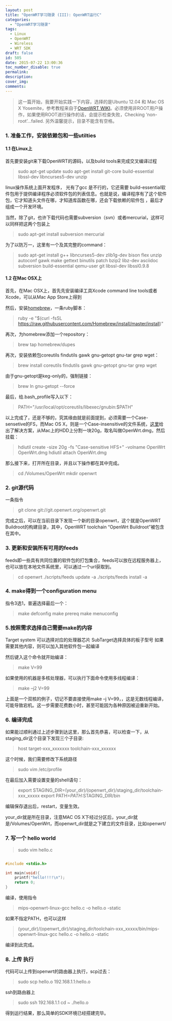 ```yaml
---
layout: post
title: "OpenWRT学习随录 (III): OpenWRT运行C"
categories:
  - "OpenWRT学习随录"
tags:
  - Linux
  - OpenWRT
  - Wireless
  - WRT SDK
draft: false
id: 505
date: 2015-07-22 13:00:36
toc_number_disable: true
permalink:
description:
cover_img:
comments:
---
```


> 这一篇开始，我要开始实践一下内容，选择的是Ubuntu 12.04 和 Mac OS X Yosemite，参考教程来自于[OpenWRT WIKI](http://wiki.openwrt.org/doc/howto/buildroot.exigence)。必须使用非ROOT用户操作，如果使用ROOT进行操作的话，会提示检查失败，Checking ‘non-root’...failed. 另外温馨提示，目录不能含有空格。

### 1. 准备工作，安装依赖包和一些utilties

#### 1.1 在Linux上

首先要安装git来下载OpenWRT的源码，以及build tools来完成交叉编译过程

> sudo apt-get update
>   sudo apt-get install git-core build-essential libssl-dev libncurses5-dev unzip

linux操作系统上面开发程序， 光有了gcc 是不行的，它还需要 build-essential软件包用于提供编译程序必须软件包的列表信息。也就是说，编译程序有了这个软件包，它才知道头文件在哪，才知道库函数在哪，还会下载依赖的软件包 ，最后才组成一个开发环境。

当然，除了git，也许下载代码也需要subversion（svn）或者mercurial，这样可以同样把这两个包装上

> sudo apt-get install subversion mercurial

为了以防万一，这里有一个及其完整的command：

> sudo apt-get install g++ libncurses5-dev zlib1g-dev bison flex unzip autoconf gawk make gettext binutils patch bzip2 libz-dev asciidoc subversion build-essential qemu-user git libssl-dev libssl0.9.8

#### 1.2 在Mac OSX上

首先，在Mac OSX上，首先先安装编译工具Xcode command line tools或者Xcode，可以从Mac App Store上得到

然后，安装[homebrew](http://brew.sh/)，一条ruby脚本：

> ruby -e "$(curl -fsSL https://raw.githubusercontent.com/Homebrew/install/master/install)"

再次，为homebrew添加一个repository：

> brew tap homebrew/dupes

再次，安装依赖包coreutils findutils gawk gnu-getopt gnu-tar grep wget：

> brew install coreutils findutils gawk gnu-getopt gnu-tar grep wget

由于gnu-getopt是keg-only的，强制链接：

> brew ln gnu-getopt --force

最后，给.bash_profile写入以下：

> PATH="/usr/local/opt/coreutils/libexec/gnubin:$PATH"

以上完成了，还是不够的，究其缘由就是前面提到，必须需要一个Case-sensetive的FS，而Mac OS X，则是一个Case-insensitive的文件系统，[这里](http://wiki.openwrt.org/easy.build.macosx)给出了解决方案，从Mac上的HDD上分割一块20g，取名叫做OpenWrt.dmg，然后挂载：

> hdiutil create -size 20g -fs "Case-sensitive HFS+" -volname OpenWrt OpenWrt.dmg
>   hdiutil attach OpenWrt.dmg

那么接下来，打开所在目录，并且以下操作都在其中完成。

> cd /Volumes/OpenWrt
>   mkdir openwrt

### 2. git源代码

一条指令

> git clone git://git.openwrt.org/openwrt.git

完成之后，可以在当前目录下发现一个新的目录openwrt，这个就是OpenWRT Buildroot的构建目录，其中，OpenWRT toolchain “OpenWrt Buildroot”被包含在其中。

### 3. 更新和安装所有可用的feeds

feeds即一些具有共同位置的软件包的打包集合，feeds可以放在远程服务器上，也可以放在本地文件系统里，可以通过一个url获取到。

> cd openwrt
>   ./scripts/feeds update -a
>   ./scripts/feeds install -a

### 4. make得到一个configuration menu

指令3选1，普遍选择最后一个：

> make defconfig
>   make prereq
>   make menuconfig

### 5.按照需求选择自己需要make的内容

Target system 可以选择对应的处理器芯片
SubTarget选择具体的板子型号
如果需要其他内容，则可以加入其他软件包一起编译

然后键入这个命令就开始编译：

> make V=99

如果使用的机器是多核处理器，可以执行下面命令使用多线程编译：

> make –j2 V=99

上面是一个双核的例子，切记不要直接使用make –j V=99，，这是无数线程编译，可能导致宕机。这一步需要花费数小时，甚至可能因为各种原因被迫重新开始。

### 6. 编译完成

如果能过顺利通过上述步骤到达这里，那么首先恭喜，可以检查一下，从staging_dir这个目录下发现三个子目录:

> host
>   target-xxx_xxxxxxx
>   toolchain-xxx_xxxxxx

这个时候，我们需要修改下系统路径

> sudo vim /etc/profile

在最后加入需要设置变量的shell语句：

> export STAGING_DIR=(your_dir)/(openwrt_dir)/staging_dir/toolchain-xxx_xxxxx
>   export PATH=$PATH:$STAGING_DIR/bin

编辑保存退出后，restart，变量生效。

your_dir就是所在目录，注意MAC OS X下经过分区后，your_dir就是/Volumes/OpenWrt，而openwrt_dir就是之下建立的文件目录，比如openwrt/

### 7. 写一个 hello world

> sudo vim hello.c

```C

#include <stdio.h>

int main(void){
    printf("hello!!!!\n");
    return 0;
}

```

编译，使用指令

> mips-openwrt-linux-gcc hello.c -o hello.o -static

如果不指定PATH，也可以这样

> (your_dir)/(openwrt_dir)/staging_dir/toolchain-xxx_xxxxx/bin/mips-openwrt-linux-gcc hello.c -o hello.o -static

编译到此完成。

### 8. 上传 执行

代码可以上传到openwrt的路由器上执行，scp过去：

> sudo scp hello.o 192.168.1.1:hello.o

ssh到路由器上

> sudo ssh 192.168.1.1
>   cd ~
>   ./hello.o

得到运行结果，那么简单的SDK环境已经搭建完毕。